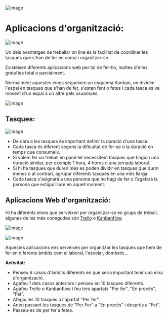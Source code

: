 ![image](https://github.com/XaSaFa/MP08-23-24/assets/110727546/c2730eda-109f-4f91-aeb5-e727b14631c8)

# Aplicacions d'organització:

![image](https://github.com/XaSaFa/MP08-23-24/assets/110727546/03f4d40f-a61c-4cbe-bb46-1e9bff8c6dce)

Un dels avantatges de treballar on line és la facilitat de coordinar les tasques que s'han de fer en comú i organitzar-se.

Existeixen diferents aplicacions web per tal de fer-ho, moltes d'elles gratuïtes total o parcialment.

Normalment aquestes eines segueixen un esquema Kanban, on dividim l'espai en tasques que s'han de fer, s'estan fent o fetes i cada tasca es va movent d'un espai a un altre pels usuaris/es.

![image](https://github.com/XaSaFa/MP08-23-24/assets/110727546/1c1b49dc-4a80-4cd7-aad0-e7831ae0b1f6)

## Tasques:

![image](https://github.com/user-attachments/assets/7cc67f84-d6c3-4bb0-8c80-2899bb1fb886)

- De cara a les tasques és important definir la duració d'una tasca.
- Cada tasca és diferent segons la dificultat de fer-se o la duració en temps que consumeix.
- Si volem fer un treball en paral·lel necessitem tasques que tinguin una duració similar, per exemple 1 hora, 4 hores o una jornada laboral.
- Si hi ha tasques que duren més es poden dividir en tasques que durin menys o al contrari, agrupar diferents tasques en una més llarga.
- Cada tasca s'asignarà a una persona que ho hagi de fer o l'agafarà la persona que estigui lliure en aquell moment.

## Aplicacions Web d'organització:

Hi ha diferents eines que serveixen per organitzar-se en grups de treball, algunes de les més conegudes són [Trello](https://trello.com/es) o [Kanbanflow](https://kanbanflow.com/).

![image](https://github.com/user-attachments/assets/694673c1-12fc-4ef3-b1f2-bcc183d26e97)

![image](https://github.com/user-attachments/assets/6edc0b76-3e66-436b-a1f1-6f2271a41034)

Aquestes aplicacions ens serveixen per organitzar les tasques que hem de fer en diferents àmbits com el laboral, l'escolar, domèstic...

**Activitat:**

- Penseu 6 casos d'àmbits diferents en que seria important tenir una eina d'organització.
- Agafeu 1 dels casos anteriors i penseu en 10 tasques diferents.
- Agafeu Trello o Kanbanflow i feu tres apartats "Per fer", "En procés", "Fet".
- Afegiu les 10 tasques a l'apartat "Per fer".
- Aneu passant les tasques de "Per Fer" a "En procés" i després a "Fet".
- Passeu-es de per fer a fetes.

